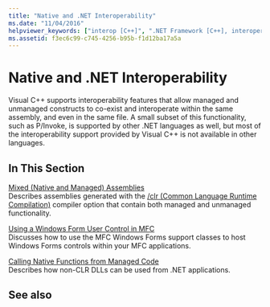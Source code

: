 ```yaml
---
title: "Native and .NET Interoperability"
ms.date: "11/04/2016"
helpviewer_keywords: ["interop [C++]", ".NET Framework [C++], interoperability with Visual C++", "interoperability [C++], about .NET interoperability", "interop [C++], about .NET interoperability", "managed code [C++], interoperability", "native code [C++]", "interoperability [C++]", "MFC [C++], .NET integration", "unmanaged code interoperability [C++]", "Visual C++, interoperability", "native code [C++], .NET interoperatibility"]
ms.assetid: f3ec6c99-c745-4256-b95b-f1d12ba17a5a
---
```

# Native and .NET Interoperability

Visual C++ supports interoperability features that allow managed and unmanaged constructs to co-exist and interoperate within the same assembly, and even in the same file. A small subset of this functionality, such as P/Invoke, is supported by other .NET languages as well, but most of the interoperability support provided by Visual C++ is not available in other languages.

## In This Section

[Mixed (Native and Managed) Assemblies](../dotnet/mixed-native-and-managed-assemblies.md)<br/>
Describes assemblies generated with the [/clr (Common Language Runtime Compilation)](../build/reference/clr-common-language-runtime-compilation.md) compiler option that contain both managed and unmanaged functionality.

[Using a Windows Form User Control in MFC](../dotnet/using-a-windows-form-user-control-in-mfc.md)<br/>
Discusses how to use the MFC Windows Forms support classes to host Windows Forms controls within your MFC applications.

[Calling Native Functions from Managed Code](../dotnet/calling-native-functions-from-managed-code.md)<br/>
Describes how non-CLR DLLs can be used from .NET applications.

## See also
